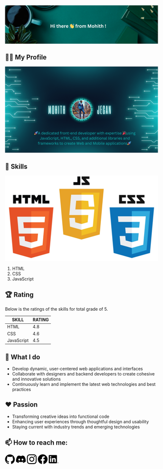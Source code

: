 ![Welcome Message](main.png)

<!--
**MohithJegan/MohithJegan** is a ✨ _special_ ✨ repository because its `README.md` (this file) appears on your GitHub profile.

Here are some ideas to get you started:

- 🔭 I’m currently working on ...
- 🌱 I’m currently learning ...
- 👯 I’m looking to collaborate on ...
- 🤔 I’m looking for help with ...
- 💬 Ask me about ...
- 📫 How to reach me: ...
- 😄 Pronouns: ...
- ⚡ Fun fact: ...
-->
## 🧑‍💼 My Profile
![My Profile](profile.png)

## 🏅 Skills
![Skill](skills.jpg)
1. HTML
2. CSS
3. JavaScript

## 🏆 Rating
Below is the ratings of the skills for total grade of 5.

| SKILL      |   RATING     |
|----------- |------------- |
| HTML       |    4.8       |
| CSS        |    4.6       |
| JavaScript |    4.5       |


## 💼 What I do

- Develop dynamic, user-centered web applications and interfaces
- Collaborate with designers and backend developers to create cohesive and innovative solutions
- Continuously learn and implement the latest web technologies and best practices

## ❤️ Passion

- Transforming creative ideas into functional code
- Enhancing user experiences through thoughtful design and usability
- Staying current with industry trends and emerging technologies

## 📫 How to reach me: 
[![Github](github.png)](https://github.com/MohithJegan)
![Discord](discord.png)
![Instagram](instagram.png)
![Facebook](facebook.png)
![LinkedIn](linkedin.png)
